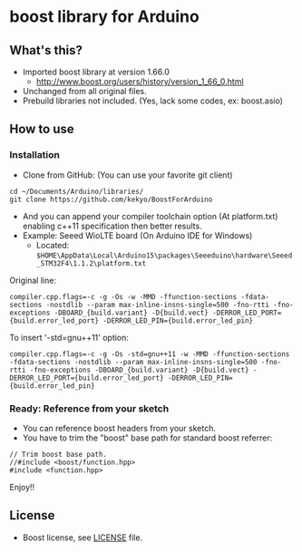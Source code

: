 # boost library for Arduino

## What's this?

* Imported boost library at version 1.66.0
  * http://www.boost.org/users/history/version_1_66_0.html
* Unchanged from all original files.
* Prebuild libraries not included. (Yes, lack some codes, ex: boost.asio)

## How to use

### Installation

* Clone from GitHub: (You can use your favorite git client)

```
cd ~/Documents/Arduino/libraries/
git clone https://github.com/kekyo/BoostForArduino
```

* And you can append your compiler toolchain option (At platform.txt) enabling c++11 specification then better results.
* Example: Seeed WioLTE board (On Arduino IDE for Windows)
  * Located: `$HOME\AppData\Local\Arduino15\packages\Seeeduino\hardware\Seeed_STM32F4\1.1.2\platform.txt`

Original line:

```
compiler.cpp.flags=-c -g -Os -w -MMD -ffunction-sections -fdata-sections -nostdlib --param max-inline-insns-single=500 -fno-rtti -fno-exceptions -DBOARD_{build.variant} -D{build.vect} -DERROR_LED_PORT={build.error_led_port} -DERROR_LED_PIN={build.error_led_pin}
```

To insert '-std=gnu++11' option:

```
compiler.cpp.flags=-c -g -Os -std=gnu++11 -w -MMD -ffunction-sections -fdata-sections -nostdlib --param max-inline-insns-single=500 -fno-rtti -fno-exceptions -DBOARD_{build.variant} -D{build.vect} -DERROR_LED_PORT={build.error_led_port} -DERROR_LED_PIN={build.error_led_pin}
```

### Ready: Reference from your sketch

* You can reference boost headers from your sketch.
* You have to trim the "boost" base path for standard boost referrer:

```
// Trim boost base path.
//#include <boost/function.hpp>
#include <function.hpp>
```

Enjoy!!

## License

* Boost license, see [LICENSE](LICENSE_1_0.txt) file.
